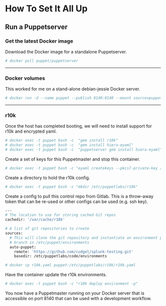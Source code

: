 
# How To Set It All Up

## Run a Puppetserver

### Get the latest Docker image

Download the Docker image for a standalone Puppetserver.

```bash
# docker pull puppet/puppetserver
```

---

### Docker volumes

This worked for me on a stand-alone debian-jessie Docker server.

```bash
# docker run -d --name puppet --publish 8140:8140 --mount source=puppet,target=/etc/puppetlabs  --mount source=puppet-data,target=/opt/puppetlabs/server/data -e PUPPETSERVER_JAVA_ARGS="-Xms384m -Xmx384m -XX:MaxPermSize=256m" -h puppet puppet/puppetserver
```

---

### r10k

Once the host has completed booting, we will need to install support for r10k and encrypted yaml.

```bash
# docker exec -t puppet bash -c  "gem install r10k"
# docker exec -t puppet bash -c  "gem install hiera-eyaml"
# docker exec -t puppet bash -c  "puppetserver gem install hiera-eyaml"
```

Create a set of keys for this Puppetmaster and stop this container.

```bash
# docker exec -t puppet bash -c "eyaml createkeys --pkcs7-private-key /etc/puppetlabs/puppet/eyaml/private_key.pkcs7.pem --pkcs7-public-key=/etc/puppetlabs/puppet/eyaml/public_key.pkcs7.pem"
```

Create a directory to hold the r10k config.

```bash
# docker exec -t puppet bash -c "mkdir /etc/puppetlabs/r10k"
```

Create a config to pull this control repo from Gitlab. This is a throw-away token that can be re-used or other configs can be used (e.g. ssh key).

```bash
---
# The location to use for storing cached Git repos
cachedir: '/var/cache/r10k'

# A list of git repositories to create
sources:
  # This will clone the git repository and instantiate an environment per
  # branch in /etc/puppet/environments
  auto-puppet:
    remote: 'https://github.com/cudgel/splunk-testing.git'
    basedir: /etc/puppetlabs/code/environments
```

```bash
# docker cp r10k.yaml puppet:/etc/puppetlabs/r10k/r10k.yaml
```

Have the container update the r10k environments.

```bash
# docker exec -t puppet bash -c "r10k deploy environment -p"
```

You now have a Puppetmaster running on your Docker server that is accessible on port 8140 that can be used with a development workflow.
